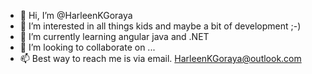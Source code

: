 - 👋 Hi, I’m @HarleenKGoraya
- 👀 I’m interested in all things kids and maybe a bit of development ;-)
- 🌱 I’m currently learning angular java and .NET
- 💞️ I’m looking to collaborate on ...
- 📫 Best way to reach me is via email. HarleenKGoraya@outlook.com

<!---
HarleenKGoraya/HarleenKGoraya is a ✨ special ✨ repository because its `README.md` (this file) appears on your GitHub profile.
You can click the Preview link to take a look at your changes.
--->
